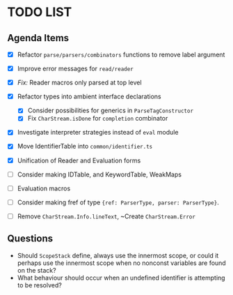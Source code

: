 TODO LIST
================================================================================


## Agenda Items ##

  + [x] Refactor `parse/parsers/combinators` functions to remove label argument
  + [x] Improve error messages for `read/reader`
  + [x] *Fix:* Reader macros only parsed at top level
  + [x] Refactor types into ambient interface declarations
    + [x] Consider possibilities for generics in `ParseTagConstructor`
    + [x] Fix `CharStream.isDone` for `completion` combinator
  + [x] Investigate interpreter strategies instead of `eval` module
  + [x] Move IdentifierTable into `common/identifier.ts`
  + [x] Unification of Reader and Evaluation forms
  + [ ] Consider making IDTable, and KeywordTable, WeakMaps
  + [ ] Evaluation macros
  + [ ] Consider making fref of type `{ref: ParserType, parser: ParserType}`.
  + [ ] Remove `CharStream.Info.lineText`, ~Create `CharStream.Error`


## Questions ##

  + Should `ScopeStack` define, always use the innermost scope, or could it
    perhaps use the innermost scope when no nonconst variables are found on the
    stack?
  + What behaviour should occur when an undefined identifier is attempting to be
    resolved?
